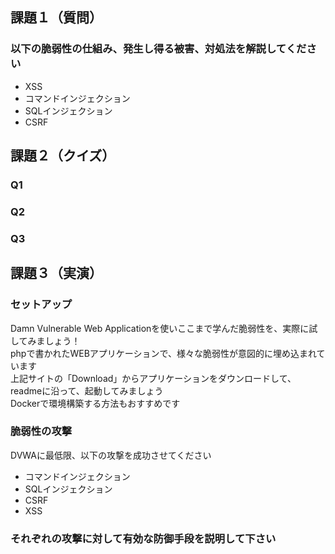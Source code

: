 ## 課題１（質問）

### 以下の脆弱性の仕組み、発生し得る被害、対処法を解説してください
- XSS
- コマンドインジェクション
- SQLインジェクション
- CSRF

## 課題２（クイズ）

### Q1

### Q2

### Q3

## 課題３（実演）
### セットアップ
Damn Vulnerable Web Applicationを使いここまで学んだ脆弱性を、実際に試してみましょう！  
phpで書かれたWEBアプリケーションで、様々な脆弱性が意図的に埋め込まれています  
上記サイトの「Download」からアプリケーションをダウンロードして、readmeに沿って、起動してみましょう  
Dockerで環境構築する方法もおすすめです  


### 脆弱性の攻撃
DVWAに最低限、以下の攻撃を成功させてください
- コマンドインジェクション
- SQLインジェクション
- CSRF
- XSS

### それぞれの攻撃に対して有効な防御手段を説明して下さい
